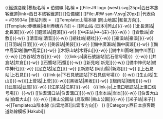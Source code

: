 {{鐵道路線
|模板名稱 = 伯備線
|名稱 = [[File:JR logo (west).svg|25px|西日本旅客鐵道|link=西日本旅客鐵道]] [[伯備線]] [[File:JRW san-V.svg|20px]]
|代表色 = #35934a
|車站列表 = （[[Template:山陽本線 (岡山地區)|和氣方向]]、[[Template:赤穗線|播州赤穗方向]] ← [[岡山站 (日本)|岡山]]{{-w}} [[北長瀨站|北長瀨]]{{-w}} [[庭瀨站|庭瀨]]{{-w}} [[中庄站|中-{庄}-]]{{-w}} ）[[倉敷站|倉敷]]{{-w}} [[清音站|清音]]{{-w}} [[總社站|總社]]{{-w}} [[豪溪站|豪溪]]{{-w}} [[日羽站|日羽]]{{-w}} [[美袋站|美袋]]{{-w}} [[備中廣瀨站|備中廣瀨]]{{-w}} [[備中高梁站|備中高梁]]{{-w}} [[木野山站|木野山]]{{-w}} [[備中川面站|備中川面]]{{-w}} [[方谷站|方谷]]{{-w}} （{{link-ja|廣石號誌站|広石信号場}}）{{-w}} [[井倉站|井倉]]{{-w}} [[石蟹站|石蟹]]{{-w}} [[新見站|新見]]{{-w}} [[備中神代站|備中神代]]{{-w}} [[足立站|足立]]{{-w}} [[新鄉站 (岡山縣)|新鄉]]{{-w}} [[上石見站|上石見]]{{-w}} （{{link-ja|下石見號誌站|下石見信号場}}）{{-w}} [[生山站|生山]]{{-w}}[[上菅站|上菅]]{{-w}}[[黑坂站|黑坂]]{{-w}} [[根雨站|根雨]]{{-w}} [[武庫站|武庫]]{{-w}} [[江尾站|江尾]]{{-w}} （{{link-ja|上溝口號誌站|上溝口信号場}}）{{-w}} [[伯耆溝口站|伯耆溝口]]{{-w}} [[岸本站|岸本]]{{-w}} [[伯耆大山站|伯耆大山]]（{{-w}} [[東山公園站 (鳥取縣)|東山公園]]{{-w}} [[米子站|米子]] →[[Template:山陰本線 (出雲地區)|出雲市方向]]）
}}<noinclude>
[[Category:西日本旅客鐵道路線模板|Hakubi]]
</noinclude>